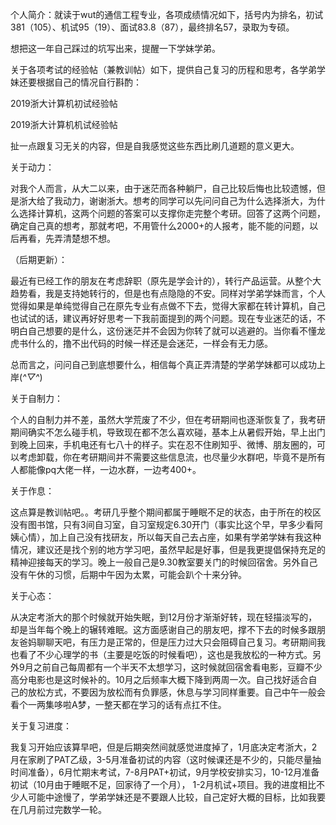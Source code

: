 个人简介：就读于wut的通信工程专业，各项成绩情况如下，括号内为排名，初试381（105）、机试95（19）、面试83.8（87），最终排名57，录取为专硕。

想把这一年自己踩过的坑写出来，提醒一下学妹学弟。

关于各项考试的经验帖（兼教训帖）如下，提供自己复习的历程和思考，各学弟学妹还要根据自己的情况自行斟酌：

2019浙大计算机初试经验帖

2019浙大计算机机试经验帖

扯一点跟复习无关的内容，但是自我感觉这些东西比刷几道题的意义更大。

关于动力：

对我个人而言，从大二以来，由于迷茫而各种躺尸，自己比较后悔也比较遗憾，但是浙大给了我动力，谢谢浙大。想考的同学可以先问问自己为什么选择浙大，为什么选择计算机，这两个问题的答案可以支撑你走完整个考研。回答了这两个问题，确定自己真的想考，那就考吧，不用管什么2000+的人报考，能不能的问题，以后再看，先弄清楚想不想。

（后期更新）：

最近有已经工作的朋友在考虑辞职（原先是学会计的），转行产品运营。从整个大趋势看，我是支持她转行的，但是也有点隐隐的不安。同样对学弟学妹而言，个人觉得如果是单纯觉得自己在原先专业有点做不下去，觉得大家都在转计算机，自己也试试的话，建议再好好思考一下我前面提到的两个问题。现在专业迷茫的话，不明白自己想要的是什么，这份迷茫并不会因为你转了就可以逃避的。当你看不懂龙虎书什么的，撸不出代码的时候一样还是会迷茫，一样会有无力感。

总而言之，问问自己到底想要什么，相信每个真正弄清楚的学弟学妹都可以成功上岸(*^▽^*)

关于自制力：

个人的自制力并不差，虽然大学荒废了不少，但在考研期间也逐渐恢复了，我考研期间确实不怎么碰手机，导致现在都不怎么喜欢碰，基本上从暑假开始，早上出门到晚上回来，手机电还有七八十的样子。实在忍不住刷知乎、微博、朋友圈的，可以考虑卸载，你在考研期间并不需要这些信息流，也尽量少水群吧，毕竟不是所有人都能像pq大佬一样，一边水群，一边考400+。

关于作息：

这点算是教训帖吧。。考研几乎整个期间都属于睡眠不足的状态，由于所在的校区没有图书馆，只有3间自习室，自习室规定6.30开门（事实比这个早，早多少看阿姨心情），加上自己没有找研友，所以每天自己去占座，如果有学弟学妹有我这种情况，建议还是找个别的地方学习吧，虽然早起是好事，但是我更提倡保持充足的精神迎接每天的学习。晚上一般自己是9.30教室要关门的时候回宿舍。另外自己没有午休的习惯，后期中午因为太累，可能会趴个十来分钟。

关于心态：

从决定考浙大的那个时候就开始失眠，到12月份才渐渐好转，现在轻描淡写的，却是当年每个晚上的辗转难眠。这方面感谢自己的朋友吧，撑不下去的时候多跟朋友爸妈聊聊天吧，有压力是正常的，但是压力过大只会阻碍自己复习。考研期间我也看了不少心理学的书（主要是吃饭的时候看吧），这也是我放松的一种方式。另外9月之前自己每周都有一个半天不太想学习，这时候就回宿舍看电影，豆瓣不少高分电影也是这时候补的。10月之后频率大概下降到两周一次。自己找好适合自己的放松方式，不要因为放松而有负罪感，休息与学习同样重要。自己中午一般会看个一两集哆啦A梦，一整天都在学习的话有点扛不住。

关于复习进度：

我复习开始应该算早吧，但是后期突然间就感觉进度掉了，1月底决定考浙大，2月在家刷了PAT乙级，3-5月准备初试的内容（这时候课还是不少的，只能尽量抽时间准备），6月忙期末考试，7-8月PAT+初试，9月学校安排实习，10-12月准备初试（10月由于睡眠不足，回家待了一个月）， 1-2月机试+项目。我的进度相比不少人可能中途慢了，学弟学妹还是不要跟人比较，自己定好大概的目标，比如我要在几月前过完数学一轮。